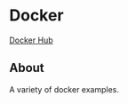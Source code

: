 # Docker

[Docker Hub](https://hub.docker.com/u/nelsonripoll/)

## About

A variety of docker examples.
